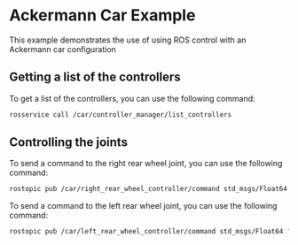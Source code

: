# Ackermann Car Example

This example demonstrates the use of using ROS control with an Ackermann car configuration

## Getting a list of the controllers

To get a list of the controllers, you can use the following command:

```bash
rosservice call /car/controller_manager/list_controllers
```

## Controlling the joints

To send a command to the right rear wheel joint, you can use the following command:

```bash
rostopic pub /car/right_rear_wheel_controller/command std_msgs/Float64 "data: 1.0"
```

To send a command to the left rear wheel joint, you can use the following command:

```bash
rostopic pub /car/left_rear_wheel_controller/command std_msgs/Float64 "data: 1.0"
```
